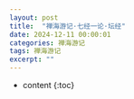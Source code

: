 ```yaml
---
layout: post
title:  "禅海游记·七经一论·坛经"
date: 2024-12-11 00:00:01
categories: 禅海游记
tags: 禅海游记
excerpt: ""
---
```


* content
{:toc}



